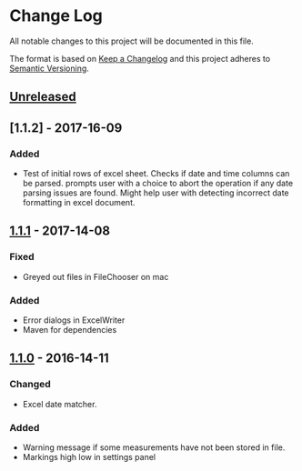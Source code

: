 # Change Log
All notable changes to this project will be documented in this file.

The format is based on [Keep a Changelog](http://keepachangelog.com/)
and this project adheres to [Semantic Versioning](http://semver.org/).

## [Unreleased]
## [1.1.2] - 2017-16-09
### Added
- Test of initial rows of excel sheet. Checks if date and time columns can be parsed. prompts user with a choice to abort the operation if any date parsing issues are found. Might help user with detecting incorrect date formatting in excel document.

## [1.1.1] - 2017-14-08
### Fixed
- Greyed out files in FileChooser on mac

### Added
- Error dialogs in ExcelWriter
- Maven for dependencies

## [1.1.0] - 2016-14-11

### Changed
- Excel date matcher.

### Added
- Warning message if some measurements have not been stored in file.
- Markings high low in settings panel

[Unreleased]: https://github.com/olavvatne/AutoMeasure/compare/v1.1.2...HEAD
[1.1.1]: https://github.com/olavvatne/AutoMeasure/releases/tag/v1.1.2
[1.1.1]: https://github.com/olavvatne/AutoMeasure/releases/tag/v1.1.1
[1.1.1]: https://github.com/olavvatne/AutoMeasure/releases/tag/v1.1.0
[1.1.0]: https://github.com/olavvatne/AutoMeasure/releases/tag/v1.0.0
